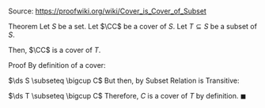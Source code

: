 # 

Source: https://proofwiki.org/wiki/Cover_is_Cover_of_Subset

Theorem
Let $S$ be a set.
Let $\CC$ be a cover of $S$.
Let $T \subseteq S$ be a subset of $S$.

Then, $\CC$ is a cover of $T$.


Proof
By definition of a cover:

$\ds S \subseteq \bigcup C$
But then, by Subset Relation is Transitive:

$\ds T \subseteq \bigcup C$
Therefore, $C$ is a cover of $T$ by definition.
$\blacksquare$





